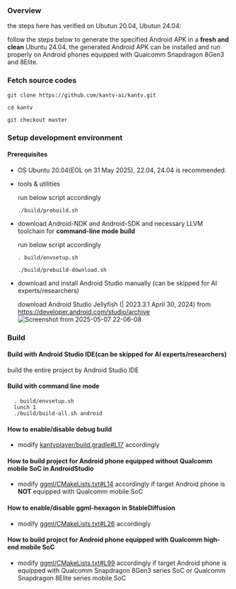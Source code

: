 ### Overview

the steps here has verified on Ubutun 20.04, Ubutun 24.04:

follow the steps below to generate the specified Android APK in a <b>fresh and clean</b> Ubuntu 24.04. the generated Android APK can be installed and run properly on Android phones equipped with Qualcomm Snapdragon 8Gen3 and 8Elite.

### Fetch source codes
```
git clone https://github.com/kantv-ai/kantv.git

cd kantv

git checkout master
```

### Setup development environment

#### Prerequisites

- OS
    Ubuntu 20.04(EOL on 31 May 2025), 22.04, 24.04 is recommended.

- tools & utilities

    run below script accordingly
    ```
    ./build/prebuild.sh
    ```

 - download Android-NDK and Android-SDK and necessary LLVM toolchain for **command-line mode build**

   run below script accordingly
    ```
    . build/envsetup.sh

    ./build/prebuild-download.sh

    ```
 - download and install Android Studio manually (can be skipped for AI experts/researchers)

   download Android Studio Jellyfish (| 2023.3.1 April 30, 2024) from https://developer.android.com/studio/archive
![Screenshot from 2025-05-07 22-06-08](https://github.com/user-attachments/assets/bb801dfe-57a7-4832-a40d-bd1e39c9904e)


### Build

#### Build with Android Studio IDE(can be skipped for AI experts/researchers)

build the entire project by Android Studio IDE


#### Build with command line mode

```
  . build/envsetup.sh
  lunch 1
  ./build/build-all.sh android
```

#### How to enable/disable debug build

- modify <a href="https://github.com/zhouwg/kantv/blob/master/android/kantvplayer/build.gradle#L17">kantvplayer/build.gradle#L17</a> accordingly

#### How to build project for Android phone equipped <b>without</b> Qualcomm mobile SoC in AndroidStudio

- modify <a href="https://github.com/zhouwg/kantv/blob/master/core/ggml/CMakeLists.txt#L14">ggml/CMakeLists.txt#L14</a> accordingly if target Android phone is <b>NOT</b> equipped with Qualcomm mobile SoC

#### How to enable/disable ggml-hexagon in StableDiffusion

- modify <a href="https://github.com/zhouwg/kantv/blob/master/core/ggml/CMakeLists.txt#L26">ggml/CMakeLists.txt#L26</a> accordingly

#### How to build project for Android phone equipped with Qualcomm high-end mobile SoC

- modify <a href="https://github.com/zhouwg/kantv/blob/master/core/ggml/CMakeLists.txt#L99">ggml/CMakeLists.txt#L99</a> accordingly if target Android phone is equipped with Qualcomm Snapdragon 8Gen3 series SoC or Qualcomm Snapdragon 8Elite series mobile SoC
